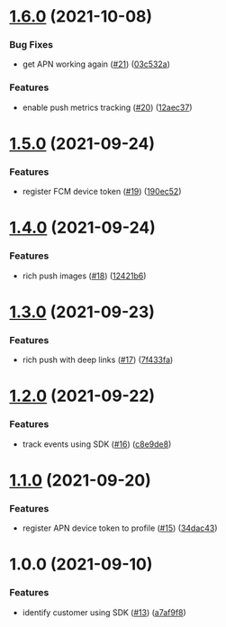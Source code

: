 # [1.6.0](https://github.com/customerio/RemoteHabits-iOS/compare/1.5.0...1.6.0) (2021-10-08)


### Bug Fixes

* get APN working again ([#21](https://github.com/customerio/RemoteHabits-iOS/issues/21)) ([03c532a](https://github.com/customerio/RemoteHabits-iOS/commit/03c532a3c073c6fe4b2e9930b4fff5249f0efa6e))


### Features

* enable push metrics tracking ([#20](https://github.com/customerio/RemoteHabits-iOS/issues/20)) ([12aec37](https://github.com/customerio/RemoteHabits-iOS/commit/12aec37bef018532cea9067edcaee98c19aeb4b8))

# [1.5.0](https://github.com/customerio/RemoteHabits-iOS/compare/1.4.0...1.5.0) (2021-09-24)


### Features

* register FCM device token ([#19](https://github.com/customerio/RemoteHabits-iOS/issues/19)) ([190ec52](https://github.com/customerio/RemoteHabits-iOS/commit/190ec5284b7ddbe9d3fc6c29e8609859aab788f0))

# [1.4.0](https://github.com/customerio/RemoteHabits-iOS/compare/1.3.0...1.4.0) (2021-09-24)


### Features

* rich push images ([#18](https://github.com/customerio/RemoteHabits-iOS/issues/18)) ([12421b6](https://github.com/customerio/RemoteHabits-iOS/commit/12421b6b63555a820754006ac00a383db0188106))

# [1.3.0](https://github.com/customerio/RemoteHabits-iOS/compare/1.2.0...1.3.0) (2021-09-23)


### Features

* rich push with deep links ([#17](https://github.com/customerio/RemoteHabits-iOS/issues/17)) ([7f433fa](https://github.com/customerio/RemoteHabits-iOS/commit/7f433fa3740feae53cfbe8452461833049a42d19))

# [1.2.0](https://github.com/customerio/RemoteHabits-iOS/compare/1.1.0...1.2.0) (2021-09-22)


### Features

* track events using SDK ([#16](https://github.com/customerio/RemoteHabits-iOS/issues/16)) ([c8e9de8](https://github.com/customerio/RemoteHabits-iOS/commit/c8e9de84017483eea0e6f9d04caaf2f0db1cbcb0))

# [1.1.0](https://github.com/customerio/RemoteHabits-iOS/compare/1.0.0...1.1.0) (2021-09-20)


### Features

* register APN device token to profile ([#15](https://github.com/customerio/RemoteHabits-iOS/issues/15)) ([34dac43](https://github.com/customerio/RemoteHabits-iOS/commit/34dac4394dec5d3a6dfd9810ef1944ccf85692b3))

# 1.0.0 (2021-09-10)


### Features

* identify customer using SDK ([#13](https://github.com/customerio/RemoteHabits-iOS/issues/13)) ([a7af9f8](https://github.com/customerio/RemoteHabits-iOS/commit/a7af9f8f1b28ad84a7e92d479d08e6ddad95369a))
